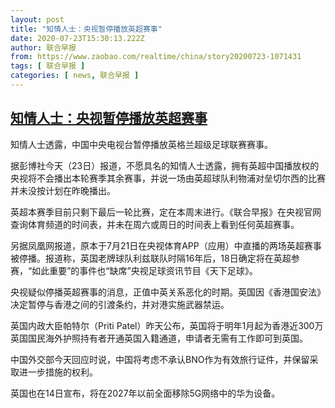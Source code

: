 ```yaml
---
layout: post
title: "知情人士：央视暂停播放英超赛事"
date: 2020-07-23T15:30:13.222Z
author: 联合早报
from: https://www.zaobao.com/realtime/china/story20200723-1071431
tags: [ 联合早报 ]
categories: [ news, 联合早报 ]
---
```

<!--1595542260000-->
[知情人士：央视暂停播放英超赛事](https://www.zaobao.com/realtime/china/story20200723-1071431)
------

<div>
<p>知情人士透露，中国中央电视台暂停播放英格兰超级足球联赛赛事。</p><p>据彭博社今天（23日）报道，不愿具名的知情人士透露，拥有英超中国播放权的央视将不会播出本轮赛季其余赛事，并说一场由英超球队利物浦对垒切尔西的比赛并未没按计划在昨晚播出。</p><p>英超本赛季目前只剩下最后一轮比赛，定在本周末进行。《联合早报》在央视官网查询体育频道的时间表，并未在周六或周日的时间表上看到任何英超赛事。</p><section id="imu"><div id="dfp-ad-imu1-wrapper" class="dfp-tag-wrapper"><div id="dfp-ad-imu1" class="dfp-tag-wrapper"></div></div></section><p>另据凤凰网报道，原本于7月21日在央视体育APP（应用）中直播的两场英超赛事被停播。报道称，英国老牌球队利兹联队时隔16年后，18日确定将在英超参赛，“如此重要”的事件也“缺席”央视足球资讯节目《天下足球》。</p><p>央视疑似停播英超赛事的消息，正值中英关系恶化的时期。英国因《香港国安法》决定暂停与香港之间的引渡条约，并对港实施武器禁运。</p><p>英国内政大臣帕特尔（Priti Patel）昨天公布，英国将于明年1月起为香港近300万英国国民海外护照持有者开通英国入籍通道，申请者无需有工作即可到英国。</p><p>中国外交部今天回应时说，中国将考虑不承认BNO作为有效旅行证件，并保留采取进一步措施的权利。</p><div id="innity-in-post"></div><div id="dfp-ad-midarticlespecial-wrapper" class="dfp-tag-wrapper"><div id="dfp-ad-midarticlespecial" class="dfp-tag-wrapper"></div></div><p>英国也在14日宣布，将在2027年以前全面移除5G网络中的华为设备。</p>
</div>
